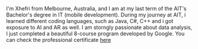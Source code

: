 I'm Xhefri from Melbourne, Australia, and I am at my last term of the AIT's Bachelor's degree in IT (mobile development). During my journey at AIT, i learned different coding languages, such as Java, C#, C++ and i got exposure to AI and AR as well.
I am storngly passionate about data analysis, I just completed a beautiful 8-course program developed by Google. You can check the professional certificate [here](https://www.credly.com/badges/ad583e80-bd6c-4ea7-b1e9-32833e7c32ce/public_url)
